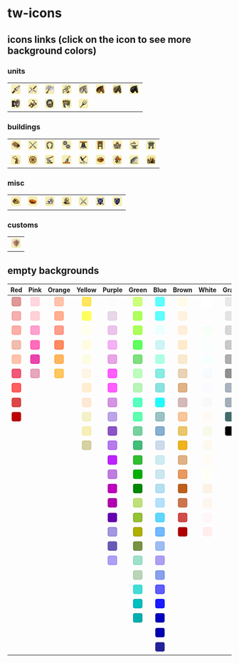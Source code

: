 # tw-icons

## icons links (click on the icon to see more background colors)

### units
|   |   |   |   |   |   |   |   |
|:-:|:-:|:-:|:-:|:-:|:-:|:-:|:-:|
| [![spear](icons/units/spear/Khaki.png)](docs/units/spear.md) | [![sword](icons/units/sword/Khaki.png)](docs/units/sword.md) | [![axe](icons/units/axe/Khaki.png)](docs/units/axe.md) | [![archer](icons/units/archer/Khaki.png)](docs/units/archer.md) | [![spy](icons/units/spy/Khaki.png)](docs/units/spy.md) | [![light](icons/units/light/Khaki.png)](docs/units/light.md) | [![marcher](icons/units/marcher/Khaki.png)](docs/units/marcher.md) | [![heavy](icons/units/heavy/Khaki.png)](docs/units/heavy.md) |
| [![ram](icons/units/ram/Khaki.png)](docs/units/ram.md) | [![catapult](icons/units/catapult/Khaki.png)](docs/units/catapult.md) | [![knight](icons/units/knight/Khaki.png)](docs/units/knight.md) | [![snob](icons/units/snob/Khaki.png)](docs/units/snob.md) | [![militia](icons/units/militia/Khaki.png)](docs/units/militia.md) | | | |

### buildings
|   |   |   |   |   |   |   |   |   |
|:-:|:-:|:-:|:-:|:-:|:-:|:-:|:-:|:-:|
| [![main](icons/buildings/main/Khaki.png)](docs/buildings/main.md) | [![barracks](icons/buildings/barracks/Khaki.png)](docs/buildings/barracks.md) | [![stable](icons/buildings/stable/Khaki.png)](docs/buildings/stable.md) | [![garage](icons/buildings/garage/Khaki.png)](docs/buildings/garage.md) | [![church](icons/buildings/church/Khaki.png)](docs/buildings/church.md) | [![watchtower](icons/buildings/watchtower/Khaki.png)](docs/buildings/watchtower.md) | [![snob](icons/buildings/snob/Khaki.png)](docs/buildings/snob.md) | [![smith](icons/buildings/smith/Khaki.png)](docs/buildings/smith.md) | [![place](icons/buildings/place/Khaki.png)](docs/buildings/place.md) |
| [![statue](icons/buildings/statue/Khaki.png)](docs/buildings/statue.md) | [![market](icons/buildings/market/Khaki.png)](docs/buildings/market.md) | [![wood](icons/buildings/wood/Khaki.png)](docs/buildings/wood.md) | [![stone](icons/buildings/stone/Khaki.png)](docs/buildings/stone.md) | [![iron](icons/buildings/iron/Khaki.png)](docs/buildings/iron.md) | [![farm](icons/buildings/farm/Khaki.png)](docs/buildings/farm.md) | [![storage](icons/buildings/storage/Khaki.png)](docs/buildings/storage.md) | [![hide](icons/buildings/hide/Khaki.png)](docs/buildings/hide.md) | [![wall](icons/buildings/wall/Khaki.png)](docs/buildings/wall.md) |

### misc
|   |   |   |   |   |   |   |
|:-:|:-:|:-:|:-:|:-:|:-:|:-:|
| [![wood](icons/misc/wood/Khaki.png)](docs/misc/wood.md) | [![stone](icons/misc/stone/Khaki.png)](docs/misc/stone.md) | [![iron](icons/misc/iron/Khaki.png)](docs/misc/iron.md) | [![face](icons/misc/face/Khaki.png)](docs/misc/face.md) | [![att](icons/misc/att/Khaki.png)](docs/misc/att.md) | [![def](icons/misc/def/Khaki.png)](docs/misc/def.md) | [![def_cav](icons/misc/def_cav/Khaki.png)](docs/misc/def_cav.md) |

### customs
|   |
|:-:|
| [![shield](icons/custom/shield/Khaki.png)](docs/custom/shield.md) |


## empty backgrounds
| Red | Pink | Orange | Yellow | Purple | Green | Blue | Brown | White | Gray |
|:-:|:-:|:-:|:-:|:-:|:-:|:-:|:-:|:-:|:-:|
| ![IndianRed](icons/blank/IndianRed.png) | ![Pink](icons/blank/Pink.png) | ![LightSalmon](icons/blank/LightSalmon.png) | ![Gold](icons/blank/Gold.png) | ![Lavender](icons/blank/Lavender.png) | ![GreenYellow](icons/blank/GreenYellow.png) | ![Aqua](icons/blank/Aqua.png) | ![Cornsilk](icons/blank/Cornsilk.png) | ![White](icons/blank/White.png) | ![Gainsboro](icons/blank/Gainsboro.png) |
| ![LightCoral](icons/blank/LightCoral.png) | ![LightPink](icons/blank/LightPink.png) | ![Coral](icons/blank/Coral.png) | ![Yellow](icons/blank/Yellow.png) | ![Thistle](icons/blank/Thistle.png) | ![Chartreuse](icons/blank/Chartreuse.png) | ![Cyan](icons/blank/Cyan.png) | ![BlanchedAlmond](icons/blank/BlanchedAlmond.png) | ![Snow](icons/blank/Snow.png) | ![LightGray](icons/blank/LightGray.png) |
| ![Salmon](icons/blank/Salmon.png) | ![HotPink](icons/blank/HotPink.png) | ![Tomato](icons/blank/Tomato.png) | ![LightYellow](icons/blank/LightYellow.png) | ![Plum](icons/blank/Plum.png) | ![LawnGreen](icons/blank/LawnGreen.png) | ![LightCyan](icons/blank/LightCyan.png) | ![Bisque](icons/blank/Bisque.png) | ![HoneyDew](icons/blank/HoneyDew.png) | ![Silver](icons/blank/Silver.png) |
| ![DarkSalmon](icons/blank/DarkSalmon.png) | ![DeepPink](icons/blank/DeepPink.png) | ![OrangeRed](icons/blank/OrangeRed.png) | ![LemonChiffon](icons/blank/LemonChiffon.png) | ![Violet](icons/blank/Violet.png) | ![Lime](icons/blank/Lime.png) | ![PaleTurquoise](icons/blank/PaleTurquoise.png) | ![NavajoWhite](icons/blank/NavajoWhite.png) | ![MintCream](icons/blank/MintCream.png) | ![DarkGray](icons/blank/DarkGray.png) |
| ![LightSalmon](icons/blank/LightSalmon.png) | ![MediumVioletRed](icons/blank/MediumVioletRed.png) | ![DarkOrange](icons/blank/DarkOrange.png) | ![LightGoldenrodYellow](icons/blank/LightGoldenrodYellow.png) | ![Orchid](icons/blank/Orchid.png) | ![LimeGreen](icons/blank/LimeGreen.png) | ![Aquamarine](icons/blank/Aquamarine.png) | ![Wheat](icons/blank/Wheat.png) | ![Azure](icons/blank/Azure.png) | ![Gray](icons/blank/Gray.png) |
| ![Crimson](icons/blank/Crimson.png) | ![PaleVioletRed](icons/blank/PaleVioletRed.png) | ![Orange](icons/blank/Orange.png) | ![PapayaWhip](icons/blank/PapayaWhip.png) | ![Fuchsia](icons/blank/Fuchsia.png) | ![PaleGreen](icons/blank/PaleGreen.png) | ![Turquoise](icons/blank/Turquoise.png) | ![BurlyWood](icons/blank/BurlyWood.png) | ![AliceBlue](icons/blank/AliceBlue.png) | ![DimGray](icons/blank/DimGray.png) |
| ![Red](icons/blank/Red.png) | | | ![Moccasin](icons/blank/Moccasin.png) | ![Magenta](icons/blank/Magenta.png) | ![LightGreen](icons/blank/LightGreen.png) | ![MediumTurquoise](icons/blank/MediumTurquoise.png) | ![Tan](icons/blank/Peru.png) | ![GhostWhite](icons/blank/GhostWhite.png) | ![LightSlateGray](icons/blank/LightSlateGray.png) |
| ![FireBrick](icons/blank/FireBrick.png) | | | ![PeachPuff](icons/blank/PeachPuff.png) | ![MediumOrchid](icons/blank/MediumOrchid.png) | ![MediumSpringGreen](icons/blank/MediumSpringGreen.png) | ![DarkTurquoise](icons/blank/DarkTurquoise.png) | ![RosyBrown](icons/blank/RosyBrown.png) | ![WhiteSmoke](icons/blank/WhiteSmoke.png) | ![SlateGray](icons/blank/SlateGray.png) |
| ![DarkRed](icons/blank/DarkRed.png) | | | ![PaleGoldenrod](icons/blank/PaleGoldenrod.png) | ![MediumPurple](icons/blank/MediumPurple.png) | ![SpringGreen](icons/blank/SpringGreen.png) | ![CadetBlue](icons/blank/CadetBlue.png) | ![SandyBrown](icons/blank/SandyBrown.png) | ![SeaShell](icons/blank/SeaShell.png) | ![DarkSlateGray](icons/blank/DarkSlateGray.png) |
| | | | ![Khaki](icons/blank/Khaki.png) | ![RebeccaPurple](icons/blank/RebeccaPurple.png) | ![MediumSeaGreen](icons/blank/MediumSeaGreen.png) | ![SteelBlue](icons/blank/SteelBlue.png) | ![Goldenrod](icons/blank/Goldenrod.png) | ![Beige](icons/blank/Beige.png) | ![Black](icons/blank/Black.png) |
| | | | ![DarkKhaki](icons/blank/DarkKhaki.png) | ![BlueViolet](icons/blank/BlueViolet.png) | ![SeaGreen](icons/blank/SeaGreen.png) | ![LightSteelBlue](icons/blank/LightSteelBlue.png) | ![DarkGoldenrod](icons/blank/DarkGoldenrod.png) | ![OldLace](icons/blank/OldLace.png) | |
| | | | | ![DarkViolet](icons/blank/DarkViolet.png) | ![ForestGreen](icons/blank/ForestGreen.png) | ![PowderBlue](icons/blank/PowderBlue.png) | ![Peru](icons/blank/Peru.png) | ![FloralWhite](icons/blank/FloralWhite.png) | |
| | | | | ![DarkOrchid](icons/blank/DarkOrchid.png) | ![Green](icons/blank/Green.png) | ![LightBlue](icons/blank/LightBlue.png) | ![Chocolate](icons/blank/Chocolate.png) | ![Ivory](icons/blank/Ivory.png) | |
| | | | | ![DarkMagenta](icons/blank/DarkMagenta.png) | ![DarkGreen](icons/blank/DarkGreen.png) | ![SkyBlue](icons/blank/SkyBlue.png) | ![SaddleBrown](icons/blank/SaddleBrown.png) | ![AntiqueWhite](icons/blank/AntiqueWhite.png) | |
| | | | | ![Purple](icons/blank/Purple.png) | ![YellowGreen](icons/blank/YellowGreen.png) | ![LightSkyBlue](icons/blank/LightSkyBlue.png) | ![Sienna](icons/blank/Sienna.png) | ![Linen](icons/blank/Linen.png) | |
| | | | | ![Indigo](icons/blank/Indigo.png) | ![OliveDrab](icons/blank/OliveDrab.png) | ![DeepSkyBlue](icons/blank/DeepSkyBlue.png) | ![Brown](icons/blank/Brown.png) | ![LavenderBlush](icons/blank/LavenderBlush.png) | |
| | | | | ![SlateBlue](icons/blank/SlateBlue.png) | ![Olive](icons/blank/Olive.png) | ![DodgerBlue](icons/blank/DodgerBlue.png) | ![Maroon](icons/blank/Maroon.png) | ![MistyRose](icons/blank/MistyRose.png) | |
| | | | | ![DarkSlateBlue](icons/blank/DarkSlateBlue.png) | ![DarkOliveGreen](icons/blank/DarkOliveGreen.png) | ![CornflowerBlue](icons/blank/CornflowerBlue.png) | | | |
| | | | | ![MediumSlateBlue](icons/blank/MediumSlateBlue.png) | ![MediumAquamarine](icons/blank/MediumAquamarine.png) | ![MediumSlateBlue](icons/blank/MediumSlateBlue.png) | | | |
| | | | | | ![DarkSeaGreen](icons/blank/DarkSeaGreen.png) | ![RoyalBlue](icons/blank/RoyalBlue.png) | | | |
| | | | | | ![LightSeaGreen](icons/blank/LightSeaGreen.png) | ![Blue](icons/blank/Blue.png) | | | |
| | | | | | ![DarkCyan](icons/blank/DarkCyan.png) | ![MediumBlue](icons/blank/MediumBlue.png) | | | |
| | | | | | ![Teal](icons/blank/Teal.png) | ![DarkBlue](icons/blank/DarkBlue.png) | | | |
| | | | | | | ![Navy](icons/blank/Navy.png) | | | |
| | | | | | | ![MidnightBlue](icons/blank/MidnightBlue.png) | | | |